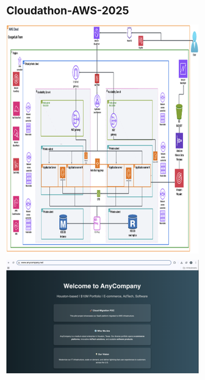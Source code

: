 # Cloudathon-AWS-2025

<img src="CougarLab%20Team%20Architecture.png" alt="CougarLab Team Architecture" width="1100" height="600"/>


![Website Screenshot](Website.png)


